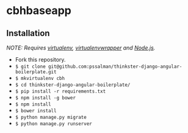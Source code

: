 # cbhbaseapp

## Installation

*NOTE: Requires [virtualenv](http://virtualenv.readthedocs.org/en/latest/),
[virtualenvwrapper](http://virtualenvwrapper.readthedocs.org/en/latest/) and
[Node.js](http://nodejs.org/).*

* Fork this repository.
* `$ git clone git@github.com:pssalman/thinkster-django-angular-boilerplate.git`
* `$ mkvirtualenv cbh`
* `$ cd thinkster-django-angular-boilerplate/`
* `$ pip install -r requirements.txt`
* `$ npm install -g bower`
* `$ npm install`
* `$ bower install`
* `$ python manage.py migrate`
* `$ python manage.py runserver`

